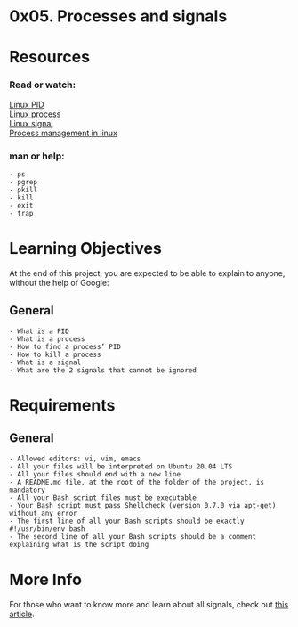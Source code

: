 # 0x05. Processes and signals

# Resources

### Read or watch:

[Linux PID](http://www.linfo.org/pid.html)<br>
[Linux process](https://www.thegeekstuff.com/2012/03/linux-processes-environment/)<br>
[Linux signal](https://www.educative.io/answers/what-are-linux-signals)<br>
[Process management in linux](https://intranet.alxswe.com/rltoken/XlYrlghzNZ6Z1cbI_IPaiA)<br>

### man or help:

	- ps
	- pgrep
	- pkill
	- kill
	- exit
	- trap

# Learning Objectives

At the end of this project, you are expected to be able to explain to anyone, without the help of Google:

## General

	- What is a PID
	- What is a process
	- How to find a process’ PID
	- How to kill a process
	- What is a signal
	- What are the 2 signals that cannot be ignored


# Requirements

## General

	- Allowed editors: vi, vim, emacs
	- All your files will be interpreted on Ubuntu 20.04 LTS
	- All your files should end with a new line
	- A README.md file, at the root of the folder of the project, is mandatory
	- All your Bash script files must be executable
	- Your Bash script must pass Shellcheck (version 0.7.0 via apt-get) without any error
	- The first line of all your Bash scripts should be exactly #!/usr/bin/env bash
	- The second line of all your Bash scripts should be a comment explaining what is the script doing

# More Info

For those who want to know more and learn about all signals, check out [this article](https://www.computerhope.com/unix/signals.htmhttps://www.computerhope.com/unix/signals.htm).
